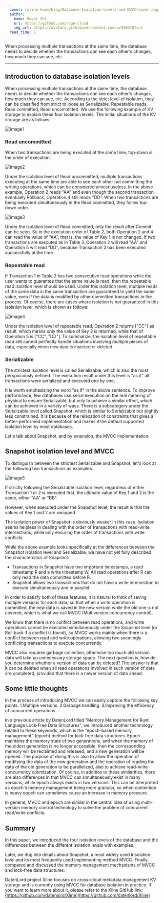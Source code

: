 ```yaml
---
  cover: /xline-home/blog/Database-Isolation-Levels-and-MVCC/cover.png
  author:
    name: Roger Shi
    url: https://github.com/rogercloud
    img_url: https://avatars.githubusercontent.com/u/939078?v=4
  read_time: 5
---
```


When processing multiple transactions at the same time, the database needs to decide whether the transactions can see each other's changes, how much they can see, etc.

---

## Introduction to database isolation levels

When processing multiple transactions at the same time, the database needs to decide whether the transactions can see each other's changes, how much they can see, etc. According to the strict level of isolation, they can be classified from strict to loose as Serializable, Repeatable reads, Read committed, Read uncommitted. We use the following example of KV storage to explain these four isolation levels. The initial situations of the KV storage are as follows:

![image1](/xline-home/blog/Database-Isolation-Levels-and-MVCC/image1.png)

### Read uncommitted

When two transactions are being executed at the same time, top-down is the order of execution.

![image2](/xline-home/blog/Database-Isolation-Levels-and-MVCC/image2.png)

Under the isolation level of Read uncommitted, multiple transactions executing at the same time are able to see each other not committing the writing operations, which can be considered almost useless.
In the above example, Operation 2 reads "AA" and even though the second transaction eventually Rollback, Operation 4 still reads "DD". When two transactions are being executed simultaneously in the Read committed, they follow top-down order.

![image3](/xline-home/blog/Database-Isolation-Levels-and-MVCC/image3.png)

Under the isolation level of Read committed, only the result after Commit can be seen. So in the execution order of Table 2, both Operation 2 and 4 can read the value of "AA", that is, the value of Key 1 is not changed. If two transactions are executed as in Table 3, Operation 2 will read "AA" and Operation 5 will read "DD", because Transaction 2 has been executed successfully at the time.

### Repeatable read

If Transaction 1 in Table 3 has two consecutive read operations while the user wants to guarantee that the same value is read, then the repeatable read isolation level should be used. Under this isolation level, multiple reads of the same data in the same transaction are guaranteed to yield the same value, even if the data is modified by other committed transactions in the process. Of course, there are cases where isolation is not guaranteed in this isolation level, which is shown as follows:

![image4](/xline-home/blog/Database-Isolation-Levels-and-MVCC/image4.png)

Under the isolation level of repeatable read, Operation 2 returns ["CC"] as result, which means only the value of Key 3 is returned, while that of Operation 5 is [“CC", "DD"]. To summarize, the isolation level of repeatable read still cannot perfectly handle situations involving multiple pieces of data, especially when new data is inserted or deleted.

### Serializable

The strictest isolation level is called Serializable, which is also the most perspicuously defined. The execution result under this level is "as if" all transactions were serialized and executed one by one.

It is worth emphasizing the word "as if" in the above sentence. To improve performance, few databases use serial execution on the real meaning of physical to ensure Serializable, but only to achieve a similar effect, which can be achieved in a variety of ways. There is a subcategory under the Serializable level called Snapshot, which is similar to Serializable but slightly less constrained. It is because of the relaxation of constraints that gives a better-performed implementation and makes it the default supported isolation level by most databases.

Let's talk about Snapshot, and by extension, the MVCC implementation.

## Snapshot isolation level and MVCC

To distinguish between the strictest Serializable and Snapshot, let's look at the following two transactions as examples.

![image5](/xline-home/blog/Database-Isolation-Levels-and-MVCC/image5.png)

If strictly following the Serializable isolation level, regardless of either Transaction 1 or 2 is executed first, the ultimate value of Key 1 and 2 is the same, either "AA" or "BB".

However, when executed under the Snapshot level, the result is that the values of Key 1 and 2 are swapped.

The isolation power of Snapshot is obviously weaker in this case. Isolation seems helpless in dealing with the order of transactions with read-write intersections, while only ensuring the order of transactions with write conflicts.

While the above example looks specifically at the differences between the Snapshot isolation level and Serializable, we have not yet fully described the characteristics of Snapshot:

- Transactions in Snapshot have two important timestamps, a read timestamp R and a write timestamp W. All read operations after R can only read the data committed before R.
- Snapshot allows two transactions that do not have a write intersection to execute simultaneously and in parallel.

In order to satisfy both of these features, it is natural to think of saving multiple versions for each data, so that when a write operation is committed, the new data is saved in the new version while the old one is not covered, which is what we call MVCC (Multiversion concurrency control).

We know that there is no conflict between read operations, and write operations cannot be executed simultaneously under the Snapshot level (or Roll back if a conflict is found), so MVCC works mainly when there is a conflict between read and write operations, allowing two seemingly conflicting transactions to execute concurrently.

MVCC also requires garbage collection, otherwise too much old version data will take up unnecessary storage space. The next question is, how do you determine whether a version of data can be deleted? The answer is that it can be deleted when all read operations involved in such version of data are completed, provided that there is a newer version of data ahead.

## Some little thoughts

In the process of introducing MVCC we can easily capture the following key points:
1.Multiple versions.
2.Garbage handling.
3.Improving the efficiency of concurrent operations.

In a previous article by DatenLord titled "Memory Management for Rust Language Lock-Free Data Structures", we introduced another technology related to these keywords, which is the "epoch-based memory management" (epoch) method for lock-free data structures. Epoch maintains the memory state of two generations, and when the memory of the oldest generation is no longer accessible, then the corresponding memory will be reclaimed and released, and a new generation will be opened. The purpose of doing this is also to allow the operation of modifying the data of the new generation and the operation of reading the data of the old generation to be parallelized, also to achieve read-write concurrency optimization. Of course, in addition to these similarities, there are also differences in that MVCC can simultaneously exist in many versions, while epoch always exists in two versions. This can be interpreted as epoch's memory management being more granular, so when contention is heavy epoch can sometimes cause an increase in memory pressure.

In general, MVCC and epoch are similar in the central idea of using multi-version memory control technology to solve the problem of concurrent read/write conflicts.

## Summary

In this paper, we introduced the four isolation levels of the database and the differences between the different isolation levels with examples.

Later, we dug into details about Snapshot, a most widely used insolation level and its most frequently used implementing method MVCC.
Finally, compared and discussed the memory management mechanisms of MVCC and lock-free data structures.

DatenLord project Xline focuses on cross-cloud metadata management KV storage and is currently using MVCC for database isolation in practice. If you want to learn more about it, please refer to the Xline GitHub link: [https://github.com/datenlord/Xline](https://github.com/datenlord/Xline)
